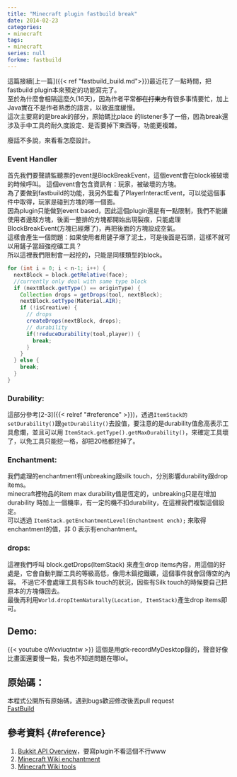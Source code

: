 ```yaml
---
title: "Minecraft plugin fastbuild break"
date: 2014-02-23
categories:
- minecraft
tags:
- minecraft
series: null
forkme: fastbuild
---
```


這篇接續[上一篇]({{< ref "fastbuild_build.md">}})最近花了一點時間，把fastbuild plugin本來預定的功能寫完了。  
至於為什麼會相隔這麼久(16天)，因為作者平常~~都在打東方~~有很多事情要忙，加上Java實在不是作者熟悉的語言，以致進度緩慢。  
這次主要寫的是break的部分，原始碼比place 的listener多了一倍，因為break還涉及手中工具的耐久度設定、是否要掉下東西等，功能更複雜。  
<!--more-->
廢話不多說，來看看怎麼設計。  

### Event Handler

首先我們要聲請監聽票的event是BlockBreakEvent，這個event會在block被破壞的時候呼叫。 這個event會包含資訊有：玩家，被破壞的方塊。  
為了要做到fastbuild的功能，我另外監看了PlayerInteractEvent，可以從這個事件中取得，玩家是碰到方塊的哪一個面。  
因為plugin只能做到event based，因此這個plugin還是有一點限制，我們不能讓使用者邊敲方塊，後面一整排的方塊都開始出現裂痕，只能處理BlockBreakEvent(方塊已經爆了)，再把後面的方塊設成空氣。  
這樣會產生一個問題：如果使用者用鏟子爆了泥土，可是後面是石頭，這樣不就可以用鏟子當超強挖礦工具？  
所以這裡我們限制會一起挖的，只能是同樣類型的block。   
```java
for (int i = 0; i < n-1; i++) {
  nextBlock = block.getRelative(face);
  //currently only deal with same type block
  if (nextBlock.getType() == originType) {
    Collection drops = getDrops(tool, nextBlock);
    nextBlock.setType(Material.AIR);
    if (!isCreative) {
      // drops
      createDrops(nextBlock, drops);
      // durability
      if(!reduceDurability(tool,player)) {
        break;
      }
    }
  } else {
    break;
  }
}
```

### Durability:
這部分參考[2-3]({{< relref "#reference" >}})，透過`ItemStack的setDurability()`跟`getDurability()`去設值，要注意的是durability值愈高表示工具愈爛，並且可以用 `ItemStack.getType().getMaxDurability()`，來確定工具壞了，以免工具只能挖一格，卻把20格都挖掉了。  

### Enchantment:
我們處理的enchantment有unbreaking跟silk touch，分別影響durability跟drop items。  
minecraft裡物品的item max durability值是恆定的，unbreaking只是在增加durability 時加上一個機率，有一定的機不扣durability，在這裡我們複製這個設定。  
可以透過 `ItemStack.getEnchantmentLevel(Enchantment ench);` 來取得enchantment的值，非 0 表示有enchantment。  

### drops:
這裡我們呼叫 block.getDrops(ItemStack) 來產生drop items內容，用這個的好處是，它會自動判斷工具的等級高低，像用木鎬挖鐵礦，這個事件就會回傳空的內容。
不過它不會處理工具有Silk touch的狀況，因些有Silk touch的時候要自己把原本的方塊傳回去。  
最後再利用`World.dropItemNaturally(Location, ItemStack)`產生drop items即可。  

## Demo:
{{< youtube qWxviuqtntw >}}
這個是用gtk-recordMyDesktop錄的，聲音好像比畫面還要慢一點，我也不知道問題在哪lol。    

## 原始碼：
本程式公開所有原始碼，遇到bugs歡迎修改後丟pull request  
[FastBuild](https://github.com/lc85301/FastBuild)

## 參考資料 {#reference}

1. [Bukkit API Overview](http://jd.bukkit.org/)，要寫plugin不看這個不行www  
2. [Minecraft Wiki enchantment](http://minecraft.gamepedia.com/Enchanting)  
3. [Minecraft Wiki tools](http://minecraft.gamepedia.com/Tools)